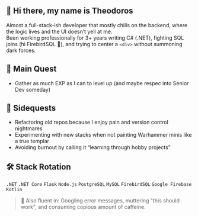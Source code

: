 ## 👋 Hi there, my name is Theodoros

<!--
**Buffito/Buffito** is a ✨ _special_ ✨ repository because its `README.md` (this file) appears on your GitHub profile.

Here are some ideas to get you started:

- 🔭 I’m currently working on ...
- 🌱 I’m currently learning ...
- 👯 I’m looking to collaborate on ...
- 🤔 I’m looking for help with ...
- 💬 Ask me about ...
- 📫 How to reach me: ...
- 😄 Pronouns: ...
- ⚡ Fun fact: ...
-->

Almost a full-stack-ish developer that mostly chills on the backend, where the logic lives and the UI doesn’t yell at me.  
Been working professionally for 3+ years writing C# (.NET), fighting SQL joins (hi FirebirdSQL 👹), and trying to center a `<div>` without summoning dark forces.

## 🎯 Main Quest
- Gather as much EXP as I can to level up (and maybe respec into Senior Dev someday)

## 🧩 Sidequests
- Refactoring old repos because I enjoy pain and version control nightmares
- Experimenting with new stacks when not painting Warhammer minis like a true templar
- Avoiding burnout by calling it “learning through hobby projects”

## 🛠️ Stack Rotation
`.NET` `.NET Core` `Flask` `Node.js` `PostgreSQL` `MySQL` `FirebirdSQL` `Google Firebase` `Kotlin`

> 💬 Also fluent in: Googling error messages, muttering "this should work", and consuming copious amount of caffeine.
